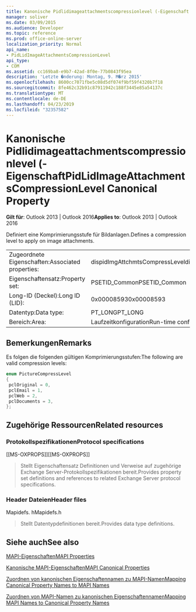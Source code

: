```yaml
---
title: Kanonische Pidlidimageattachmentscompressionlevel (-Eigenschaft
manager: soliver
ms.date: 03/09/2015
ms.audience: Developer
ms.topic: reference
ms.prod: office-online-server
localization_priority: Normal
api_name:
- PidLidImageAttachmentsCompressionLevel
api_type:
- COM
ms.assetid: cc169ba8-e9b7-42ad-8f0e-77b0843f95ea
description: 'Letzte �nderung: Montag, 9. M�rz 2015'
ms.openlocfilehash: 8600cc7071fbe5c08d5df074f9bf59f4320b7f18
ms.sourcegitcommit: 8fe462c32b91c87911942c188f3445e85a54137c
ms.translationtype: MT
ms.contentlocale: de-DE
ms.lasthandoff: 04/23/2019
ms.locfileid: "32357582"
---
```

# <a name="pidlidimageattachmentscompressionlevel-canonical-property"></a><span data-ttu-id="51711-103">Kanonische Pidlidimageattachmentscompressionlevel (-Eigenschaft</span><span class="sxs-lookup"><span data-stu-id="51711-103">PidLidImageAttachmentsCompressionLevel Canonical Property</span></span>

  
  
<span data-ttu-id="51711-104">**Gilt für**: Outlook 2013 | Outlook 2016</span><span class="sxs-lookup"><span data-stu-id="51711-104">**Applies to**: Outlook 2013 | Outlook 2016</span></span> 
  
<span data-ttu-id="51711-105">Definiert eine Komprimierungsstufe für Bildanlagen.</span><span class="sxs-lookup"><span data-stu-id="51711-105">Defines a compression level to apply on image attachments.</span></span>
  
|||
|:-----|:-----|
|<span data-ttu-id="51711-106">Zugeordnete Eigenschaften:</span><span class="sxs-lookup"><span data-stu-id="51711-106">Associated properties:</span></span>  <br/> |<span data-ttu-id="51711-107">dispidImgAttchmtsCompressLevel</span><span class="sxs-lookup"><span data-stu-id="51711-107">dispidImgAttchmtsCompressLevel</span></span>  <br/> |
|<span data-ttu-id="51711-108">Eigenschaftensatz:</span><span class="sxs-lookup"><span data-stu-id="51711-108">Property set:</span></span>  <br/> |<span data-ttu-id="51711-109">PSETID_Common</span><span class="sxs-lookup"><span data-stu-id="51711-109">PSETID_Common</span></span>  <br/> |
|<span data-ttu-id="51711-110">Long-ID (Deckel):</span><span class="sxs-lookup"><span data-stu-id="51711-110">Long ID (LID):</span></span>  <br/> |<span data-ttu-id="51711-111">0x00008593</span><span class="sxs-lookup"><span data-stu-id="51711-111">0x00008593</span></span>  <br/> |
|<span data-ttu-id="51711-112">Datentyp:</span><span class="sxs-lookup"><span data-stu-id="51711-112">Data type:</span></span>  <br/> |<span data-ttu-id="51711-113">PT_LONG</span><span class="sxs-lookup"><span data-stu-id="51711-113">PT_LONG</span></span>  <br/> |
|<span data-ttu-id="51711-114">Bereich:</span><span class="sxs-lookup"><span data-stu-id="51711-114">Area:</span></span>  <br/> |<span data-ttu-id="51711-115">Laufzeitkonfiguration</span><span class="sxs-lookup"><span data-stu-id="51711-115">Run-time configuration</span></span>  <br/> |
   
## <a name="remarks"></a><span data-ttu-id="51711-116">Bemerkungen</span><span class="sxs-lookup"><span data-stu-id="51711-116">Remarks</span></span>

<span data-ttu-id="51711-117">Es folgen die folgenden gültigen Komprimierungsstufen:</span><span class="sxs-lookup"><span data-stu-id="51711-117">The following are valid compression levels:</span></span>
  
```cpp
enum PictureCompressLevel
{
 pclOriginal = 0,
 pclEmail = 1,
 pclWeb = 2,
 pclDocuments = 3,
};
```

## <a name="related-resources"></a><span data-ttu-id="51711-118">Zugehörige Ressourcen</span><span class="sxs-lookup"><span data-stu-id="51711-118">Related resources</span></span>

### <a name="protocol-specifications"></a><span data-ttu-id="51711-119">Protokollspezifikationen</span><span class="sxs-lookup"><span data-stu-id="51711-119">Protocol specifications</span></span>

<span data-ttu-id="51711-120">[[MS-OXPROPS]]</span><span class="sxs-lookup"><span data-stu-id="51711-120">[[MS-OXPROPS]]</span></span> 
  
> <span data-ttu-id="51711-121">Stellt Eigenschaftensatz Definitionen und Verweise auf zugehörige Exchange Server-Protokollspezifikationen bereit.</span><span class="sxs-lookup"><span data-stu-id="51711-121">Provides property set definitions and references to related Exchange Server protocol specifications.</span></span>
    
### <a name="header-files"></a><span data-ttu-id="51711-122">Header Dateien</span><span class="sxs-lookup"><span data-stu-id="51711-122">Header files</span></span>

<span data-ttu-id="51711-123">Mapidefs. h</span><span class="sxs-lookup"><span data-stu-id="51711-123">Mapidefs.h</span></span>
  
> <span data-ttu-id="51711-124">Stellt Datentypdefinitionen bereit.</span><span class="sxs-lookup"><span data-stu-id="51711-124">Provides data type definitions.</span></span>
    
## <a name="see-also"></a><span data-ttu-id="51711-125">Siehe auch</span><span class="sxs-lookup"><span data-stu-id="51711-125">See also</span></span>



[<span data-ttu-id="51711-126">MAPI-Eigenschaften</span><span class="sxs-lookup"><span data-stu-id="51711-126">MAPI Properties</span></span>](mapi-properties.md)
  
[<span data-ttu-id="51711-127">Kanonische MAPI-Eigenschaften</span><span class="sxs-lookup"><span data-stu-id="51711-127">MAPI Canonical Properties</span></span>](mapi-canonical-properties.md)
  
[<span data-ttu-id="51711-128">Zuordnen von kanonischen Eigenschaftennamen zu MAPI-Namen</span><span class="sxs-lookup"><span data-stu-id="51711-128">Mapping Canonical Property Names to MAPI Names</span></span>](mapping-canonical-property-names-to-mapi-names.md)
  
[<span data-ttu-id="51711-129">Zuordnen von MAPI-Namen zu kanonischen Eigenschaftennamen</span><span class="sxs-lookup"><span data-stu-id="51711-129">Mapping MAPI Names to Canonical Property Names</span></span>](mapping-mapi-names-to-canonical-property-names.md)


